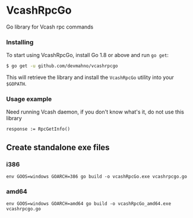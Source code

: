 # VcashRpcGo

Go library for Vcash rpc commands

### Installing
To start using VcashRpcGo, install Go 1.8 or above and run `go get`:

```sh
$ go get -u github.com/devmahno/vcashrpcgo
```

This will retrieve the library and install the `VcashRpcGo`
utility into your `$GOPATH`.


### Usage example
Need running Vcash daemon, if you don't know what's it, do not use this library


`response := RpcGetInfo()`


## Create standalone exe files
### i386
```
env GOOS=windows GOARCH=386 go build -o vcashRpcGo.exe vcashrpcgo.go
```

### amd64
```
env GOOS=windows GOARCH=amd64 go build -o vcashRpcGo_amd64.exe vcashrpcgo.go
```
